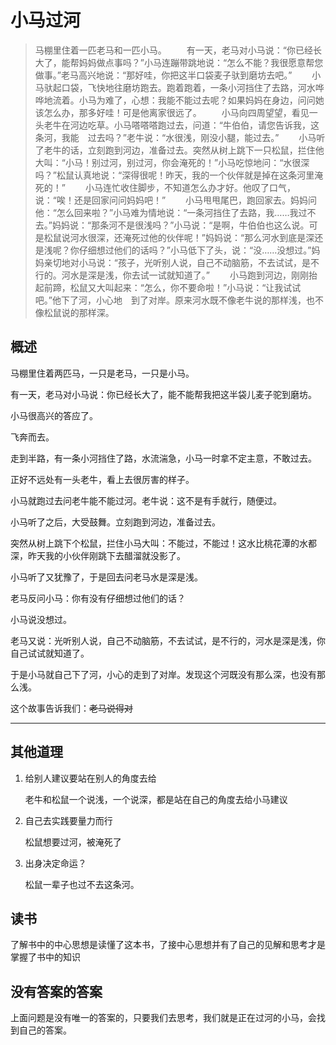# 小马过河

> 马棚里住着一匹老马和一匹小马。
> 　　有一天，老马对小马说：“你已经长大了，能帮妈妈做点事吗？”小马连蹦带跳地说：“怎么不能？我很愿意帮您做事。”老马高兴地说：“那好哇，你把这半口袋麦子驮到磨坊去吧。”
> 　　小马驮起口袋，飞快地往磨坊跑去。跑着跑着，一条小河挡住了去路，河水哗哗地流着。小马为难了，心想：我能不能过去呢？如果妈妈在身边，问问她该怎么办，那多好哇！可是他离家很远了。
> 　　小马向四周望望，看见一头老牛在河边吃草。小马嗒嗒嗒跑过去，问道：“牛伯伯，请您告诉我，这条河，我能　过去吗？”老牛说：“水很浅，刚没小腿，能过去。”
> 　　小马听了老牛的话，立刻跑到河边，准备过去。突然从树上跳下一只松鼠，拦住他大叫：“小马！别过河，别过河，你会淹死的！”小马吃惊地问：“水很深吗？”松鼠认真地说：“深得很呢！昨天，我的一个伙伴就是掉在这条河里淹死的！”
> 　　小马连忙收住脚步，不知道怎么办才好。他叹了口气，说：“唉！还是回家问问妈妈吧！”
> 　　小马甩甩尾巴，跑回家去。妈妈问他：“怎么回来啦？”小马难为情地说：“一条河挡住了去路，我……我过不去。”妈妈说：“那条河不是很浅吗？”小马说：“是啊，牛伯伯也这么说。可是松鼠说河水很深，还淹死过他的伙伴呢！”妈妈说：“那么河水到底是深还是浅呢？你仔细想过他们的话吗？”小马低下了头，说：“没……没想过。”妈妈亲切地对小马说：“孩子，光听别人说，自己不动脑筋，不去试试，是不行的。河水是深是浅，你去试一试就知道了。”
> 　　小马跑到河边，刚刚抬起前蹄，松鼠又大叫起来：“怎么，你不要命啦！”小马说：“让我试试吧。”他下了河，小心地　到了对岸。原来河水既不像老牛说的那样浅，也不像松鼠说的那样深。

## 概述

马棚里住着两匹马，一只是老马，一只是小马。

有一天，老马对小马说：你已经长大了，能不能帮我把这半袋儿麦子驼到磨坊。

小马很高兴的答应了。

飞奔而去。

走到半路，有一条小河挡住了路，水流湍急，小马一时拿不定主意，不敢过去。

正好不远处有一头老牛，看上去很厉害的样子。

小马就跑过去问老牛能不能过河。老牛说：这不是有手就行，随便过。

小马听了之后，大受鼓舞。立刻跑到河边，准备过去。

突然从树上跳下个松鼠，拦住小马大叫：不能过，不能过！这水比桃花潭的水都深，昨天我的小伙伴刚跳下去醋溜就没影了。

小马听了又犹豫了，于是回去问老马水是深是浅。

老马反问小马：你有没有仔细想过他们的话？

小马说没想过。

老马又说：光听别人说，自己不动脑筋，不去试试，是不行的，河水是深是浅，你自己试试就知道了。

于是小马就自己下了河，小心的走到了对岸。发现这个河既没有那么深，也没有那么浅。

这个故事告诉我们：~~老马说得对~~

---

## 其他道理

1. 给别人建议要站在别人的角度去给

   老牛和松鼠一个说浅，一个说深，都是站在自己的角度去给小马建议

2. 自己去实践要量力而行

   松鼠想要过河，被淹死了

3. 出身决定命运？

   松鼠一辈子也过不去这条河。

## 读书

了解书中的中心思想是读懂了这本书，了接中心思想并有了自己的见解和思考才是掌握了书中的知识

## 没有答案的答案

上面问题是没有唯一的答案的，只要我们去思考，我们就是正在过河的小马，会找到自己的答案。
